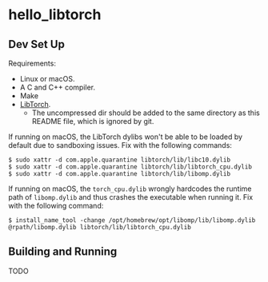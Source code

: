 # hello_libtorch

## Dev Set Up

Requirements:

* Linux or macOS.
* A C and C++ compiler.
* Make
* [LibTorch](https://pytorch.org/get-started/locally/).
  - The uncompressed dir should be added to the same directory as this README file, which is ignored by git.

If running on macOS, the LibTorch dylibs won't be able to be loaded by default due to sandboxing issues. Fix with the following commands:

```
$ sudo xattr -d com.apple.quarantine libtorch/lib/libc10.dylib
$ sudo xattr -d com.apple.quarantine libtorch/lib/libtorch_cpu.dylib
$ sudo xattr -d com.apple.quarantine libtorch/lib/libomp.dylib
```

If running on macOS, the `torch_cpu.dylib` wrongly hardcodes the runtime path of `libomp.dylib` and thus crashes the executable when running it. Fix with the following command:

```
$ install_name_tool -change /opt/homebrew/opt/libomp/lib/libomp.dylib @rpath/libomp.dylib libtorch/lib/libtorch_cpu.dylib
```

## Building and Running

TODO

